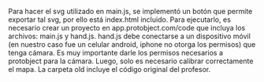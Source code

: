 Para hacer el svg utilizado en main.js, se implementó un botón que permite exportar tal svg, por ello está index.html incluido.
Para ejecutarlo, es necesario crear un proyecto en app.protobject.com/code que incluya los archivos: main.js y hand.js. hand.js debe conectarse a un dispositivo móvil (en nuestro caso fue un celular android, iphone no otorga los permisos) que tenga cámara. Es muy importante darle los permisos necesarios a protobject para la cámara. Luego, solo es necesario calibrar correctamente el mapa.
La carpeta old incluye el código original del profesor.
